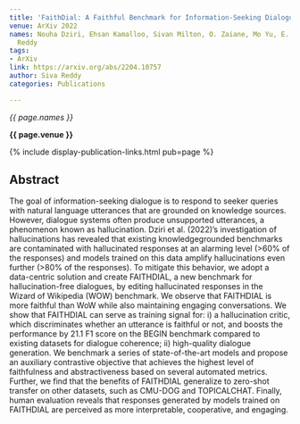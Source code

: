 ```yaml
---
title: 'FaithDial: A Faithful Benchmark for Information-Seeking Dialogue'
venue: ArXiv 2022
names: Nouha Dziri, Ehsan Kamalloo, Sivan Milton, O. Zaiane, Mo Yu, E. Ponti, Siva
  Reddy
tags:
- ArXiv
link: https://arxiv.org/abs/2204.10757
author: Siva Reddy
categories: Publications

---
```


*{{ page.names }}*

**{{ page.venue }}**

{% include display-publication-links.html pub=page %}

## Abstract

The goal of information-seeking dialogue is to respond to seeker queries with natural language utterances that are grounded on knowledge sources. However, dialogue systems often produce unsupported utterances, a phenomenon known as hallucination. Dziri et al. (2022)’s investigation of hallucinations has revealed that existing knowledgegrounded benchmarks are contaminated with hallucinated responses at an alarming level (>60% of the responses) and models trained on this data amplify hallucinations even further (>80% of the responses). To mitigate this behavior, we adopt a data-centric solution and create FAITHDIAL, a new benchmark for hallucination-free dialogues, by editing hallucinated responses in the Wizard of Wikipedia (WOW) benchmark. We observe that FAITHDIAL is more faithful than WoW while also maintaining engaging conversations. We show that FAITHDIAL can serve as training signal for: i) a hallucination critic, which discriminates whether an utterance is faithful or not, and boosts the performance by 21.1 F1 score on the BEGIN benchmark compared to existing datasets for dialogue coherence; ii) high-quality dialogue generation. We benchmark a series of state-of-the-art models and propose an auxiliary contrastive objective that achieves the highest level of faithfulness and abstractiveness based on several automated metrics. Further, we find that the benefits of FAITHDIAL generalize to zero-shot transfer on other datasets, such as CMU-DOG and TOPICALCHAT. Finally, human evaluation reveals that responses generated by models trained on FAITHDIAL are perceived as more interpretable, cooperative, and engaging.